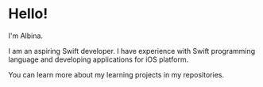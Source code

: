 # Hello!

I'm Albina. 

I am an aspiring Swift developer. I have experience with Swift programming language and developing applications for iOS platform.

You can learn more about my learning projects in my repositories.
